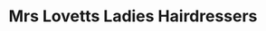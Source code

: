 ---
title: "Mrs Lovetts Ladies Hairdressers"
url: /cartmel/mrs-lovetts-ladies-hairdressers/
shop: hairdresser
---